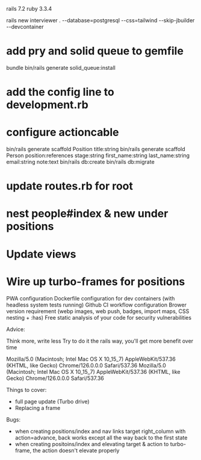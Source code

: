 
rails 7.2
ruby 3.3.4

rails new interviewer . --database=postgresql --css=tailwind --skip-jbuilder --devcontainer
# add pry and solid queue to gemfile
bundle
bin/rails generate solid_queue:install
# add the config line to development.rb
# configure actioncable
bin/rails generate scaffold Position title:string
bin/rails generate scaffold Person position:references stage:string first_name:string last_name:string email:string note:text
bin/rails db:create
bin/rails db:migrate
# update routes.rb for root

# nest people#index & new under positions

# Update views

# Wire up turbo-frames for positions



PWA configuration
Dockerfile configuration for dev containers (with headless system tests running)
Github CI workflow configuration
Brower version requirement (webp images, web push, badges, import maps, CSS nesting + :has)
Free static analysis of your code for security vulnerabilities

Advice:

Think more, write less
Try to do it the rails way, you'll get more benefit over time


Mozilla/5.0 (Macintosh; Intel Mac OS X 10_15_7) AppleWebKit/537.36 (KHTML, like Gecko) Chrome/126.0.0.0 Safari/537.36
Mozilla/5.0 (Macintosh; Intel Mac OS X 10_15_7) AppleWebKit/537.36 (KHTML, like Gecko) Chrome/126.0.0.0 Safari/537.36


Things to cover:
* full page update (Turbo drive)
* Replacing a frame


Bugs:

* when creating positions/index and nav links target right_column with action=advance, back works except all the way back to the first state
* when creating positoins/index and elevating target & action to turbo-frame, the action doesn't elevate properly